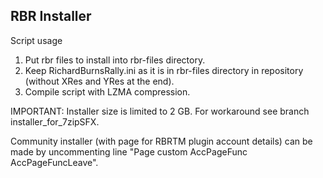 ## RBR Installer ##

Script usage

1. Put rbr files to install into rbr-files directory.
2. Keep RichardBurnsRally.ini as it is in rbr-files directory in repository (without XRes and YRes at the end).
3. Compile script with LZMA compression.

IMPORTANT: Installer size is limited to 2 GB. For workaround see branch installer_for_7zipSFX. 

Community installer (with page for RBRTM plugin account details) can be made by uncommenting line "Page custom AccPageFunc AccPageFuncLeave".
